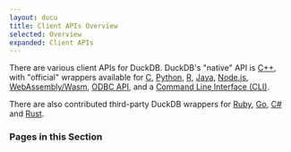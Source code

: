 ```yaml
---
layout: docu
title: Client APIs Overview
selected: Overview
expanded: Client APIs
---
```


There are various client APIs for DuckDB. DuckDB's "native" API is [C++](cpp), with "official" wrappers available for [C](c/overview), [Python](python), [R](r), [Java](java), [Node.js](nodejs), [WebAssembly/Wasm](wasm), [ODBC API](odbc/overview), and a [Command Line Interface (CLI)](cli).

There are also contributed third-party DuckDB wrappers for [Ruby](https://github.com/suketa/ruby-duckdb), [Go](https://github.com/marcboeker/go-duckdb), [C#](https://github.com/Giorgi/DuckDB.NET) and [Rust](https://github.com/wangfenjin/duckdb-rs).

### Pages in this Section
